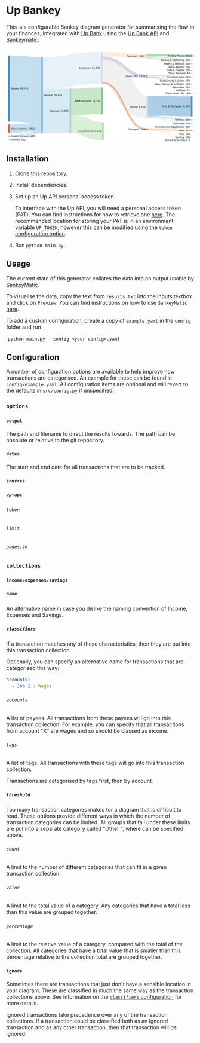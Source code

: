 # Up Bankey
This is a configurable Sankey diagram generator for summarising the flow in your finances, integrated with [Up Bank](https://up.com.au/) using the [Up Bank API](https://developer.up.com.au/) and [Sankeymatic](https://sankeymatic.com/).

![Example Diagram](assets/example.png)



## Installation

1. Clone this repository.

   

2. Install dependencies.

   

3. Set up an Up API personal access token.

   To interface with the Up API, you will need a personal access token (PAT). You can find instructions for how to retrieve one [here](https://developer.up.com.au/#getting-started). The recommended location for storing your PAT is in an environment variable `UP_TOKEN`, however this can be modified using the [`token` configuration option](#token).

4. Run `python main.py`.



## Usage

The current state of this generator collates the data into an output usable by [SankeyMatic](https://sankeymatic.com/). 

To visualise the data, copy the text from `results.txt` into the inputs textbox and click on `Preview`. You can find instructions on how to use `SankeyMatic` [here](https://sankeymatic.com/manual/).

To add a custom configuration, create a copy of `example.yaml` in the `config` folder and run

​	`python main.py --config <your-config>.yaml` 



## Configuration

A number of configuration options are available to help improve how transactions are categorised. An example for these can be found in `config/example.yaml`. All configuration items are optional and will revert to the defaults in `src/config.py` if unspecified.

### `options`

#### `output`

The path and filename to direct the results towards. The path can be absolute or relative to the git repository.

#### `dates`

The start and end date for all transactions that are to be tracked.

#### `sources`

##### `up-api`

###### `token`

###### `limit`

###### `pagesize`

### `collections`

#### `income/expenses/savings`

##### `name`

An alternative name in case you dislike the naming convention of Income, Expenses and Savings.

##### `classifiers`

If a transaction matches any of these characteristics, then they are put into this transaction collection.

Optionally, you can specify an alternative name for transactions that are categorised this way:

```yaml
accounts:
  - Job 1 : Wages
```

###### `accounts`

A list of payees. All transactions from these payees will go into this transaction collection. For example, you can specify that all transactions from account "X" are wages and so should be classed as income.

###### `tags`

A list of tags. All transactions with these tags will go into this transaction collection.

Transactions are categorised by tags first, then by account.

##### `threshold`

Too many transaction categories makes for a diagram that is difficult to read. These options provide different ways in which the number of transaction categories can be limited. All groups that fall under these limits are put into a separate category called "Other <name>", where <name> can be specified above.

###### `count`

A limit to the number of different categories that can fit in a given transaction collection.

###### `value`

A limit to the total value of a category. Any categories that have a total less than this value are grouped together.

###### `percentage`

A limit to the relative value of a category, compared with the total of the collection. All categories that have a total value that is smaller than this percentage relative to the collection total are grouped together.

#### `ignore` 

Sometimes there are transactions that just don't have a sensible location in your diagram. These are classified in much the same way as the transaction collections above. See information on the [`classifiers` configuration](#classifiers) for more details. 

Ignored transactions take precedence over any of the transaction collections. If a transaction could be classified both as an ignored transaction and as any other transaction, then that transaction will be ignored.
